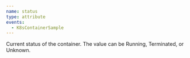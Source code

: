 ```yaml
---
name: status
type: attribute
events:
  - K8sContainerSample
---
```


Current status of the container. The value can be Running, Terminated, or Unknown.